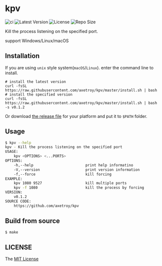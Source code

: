 # kpv

![ci](https://github.com/axetroy/kpv/workflows/ci/badge.svg)
![Latest Version](https://img.shields.io/github/v/release/axetroy/kpv.svg)
![License](https://img.shields.io/github/license/axetroy/kpv.svg)
![Repo Size](https://img.shields.io/github/repo-size/axetroy/kpv.svg)

Kill the process listening on the specified port.

support Windows/Linux/macOS

## Installation

If you are using `unix` style system(`macOS`/`Linux`). enter the command line to install.

```shell
# install the latest version
curl -fsSL https://raw.githubusercontent.com/axetroy/kpv/master/install.sh | bash
# install the specified version
curl -fsSL https://raw.githubusercontent.com/axetroy/kpv/master/install.sh | bash -s v0.1.2
```

Or download [the release file](https://github.com/axetroy/kpv/releases) for your platform and put it to `$PATH` folder.

## Usage

```sh
$ kpv --help
kpv - Kill the process listening on the specified port
USAGE:
    kpv <OPTIONS> <...PORTS>
OPTIONS:
    -h,--help                        print help informatino
    -V,--version                     print version information
    -f,--force                       kill forcing
EXAMPLE:
    kpv 1080 9527                    kill multiple ports
    kpv -f 1080                      kill the process by forcing
VERSION:
    v0.1.2
SOURCE CODE:
    https://github.com/axetroy/kpv
```

## Build from source

```sh
$ make
```

## LICENSE

The [MIT License](LICENSE)
